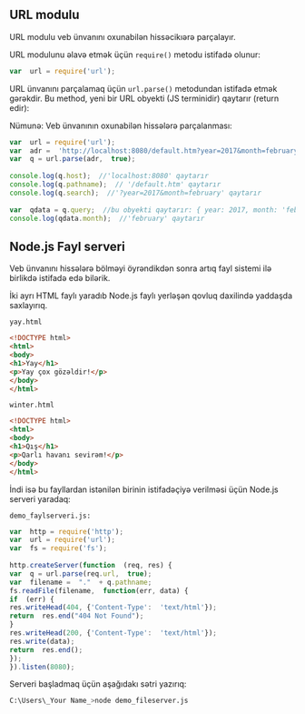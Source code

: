 ## URL modulu
URL modulu veb ünvanını oxunabilən hissəcikıərə parçalayır. 


URL modulunu əlavə etmək üçün `require()` metodu istifadə olunur:

```js
var  url = require('url');
```

URL ünvanını parçalamaq üçün `url.parse()` metodundan istifadə etmək gərəkdir. Bu method, yeni bir URL obyekti (JS terminidir) qaytarır (return edir):

Nümunə:
Veb ünvanının oxunabilən hissələrə parçalanması: 
```js
var  url = require('url');  
var  adr =  'http://localhost:8080/default.htm?year=2017&month=february';  
var  q = url.parse(adr,  true);  
  
console.log(q.host);  //'localhost:8080' qaytarır  
console.log(q.pathname);  // '/default.htm' qaytarır 
console.log(q.search);  //'?year=2017&month=february' qaytarır
  
var  qdata = q.query;  //bu obyekti qaytarır: { year: 2017, month: 'february' }  
console.log(qdata.month);  //'february' qaytarır
```

## Node.js Fayl serveri
Veb ünvanını hissələrə bölməyi öyrəndikdən sonra artıq fayl sistemi ilə birlikdə istifadə edə bilərik. 

İki ayrı HTML faylı yaradıb Node.js faylı yerləşən qovluq daxilində yaddaşda saxlayırıq. 

`yay.html`

```html
<!DOCTYPE html>  
<html>  
<body>  
<h1>Yay</h1>  
<p>Yay çox gözəldir!</p>  
</body>  
</html>
```
`winter.html`

```html
<!DOCTYPE html>  
<html>  
<body>  
<h1>Qış</h1>  
<p>Qarlı havanı sevirəm!</p>  
</body>  
</html>
```

İndi isə bu fayllardan istənilən birinin istifadəçiyə verilməsi üçün Node.js serveri yaradaq: 

`demo_faylserveri.js:`

```js
var  http = require('http');  
var  url = require('url');  
var  fs = require('fs');  
  
http.createServer(function  (req, res) {  
var  q = url.parse(req.url,  true);  
var  filename =  "."  + q.pathname;  
fs.readFile(filename,  function(err, data) {  
if  (err) {  
res.writeHead(404, {'Content-Type':  'text/html'});  
return  res.end("404 Not Found");  
}  
res.writeHead(200, {'Content-Type':  'text/html'});  
res.write(data);  
return  res.end();  
});  
}).listen(8080);
```
Serveri başladmaq üçün aşağıdakı sətri yazırıq: 

```bash
C:\Users\_Your Name_>node demo_fileserver.js
```

